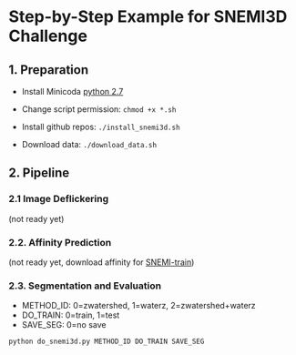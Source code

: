 # Step-by-Step Example for SNEMI3D Challenge

## 1. Preparation

- Install Minicoda [python 2.7](https://conda.io/miniconda.html)

- Change script permission: `chmod +x *.sh`

- Install github repos: `./install_snemi3d.sh`

- Download data: `./download_data.sh`

## 2. Pipeline
### 2.1 Image Deflickering
(not ready yet)

### 2.2. Affinity Prediction 
(not ready yet, download affinity for [SNEMI-train](http://140.247.107.75/rhoana_product/snemi/aff/model_snemi_dice_mls._train_min.h5))

### 2.3. Segmentation and Evaluation
- METHOD_ID: 0=zwatershed, 1=waterz, 2=zwatershed+waterz
- DO_TRAIN: 0=train, 1=test
- SAVE_SEG: 0=no save
```
python do_snemi3d.py METHOD_ID DO_TRAIN SAVE_SEG
```
